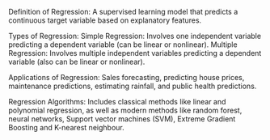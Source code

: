 Definition of Regression: A supervised learning model that predicts a continuous target variable based on explanatory features.

Types of Regression:
    Simple Regression: Involves one independent variable predicting a dependent variable (can be linear or nonlinear).
    Multiple Regression: Involves multiple independent variables predicting a dependent variable (also can be linear or nonlinear).

Applications of Regression:
    Sales forecasting, predicting house prices, maintenance predictions, estimating rainfall, and public health predictions.

Regression Algorithms: Includes classical methods like linear and polynomial regression, as well as modern methods like random forest, neural networks, Support vector machines (SVM), Extreme Gradient Boosting and K-nearest neighbour.